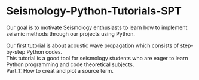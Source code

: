 # Seismology-Python-Tutorials-SPT
Our goal is to motivate Seismology enthusiasts to learn how to implement seismic methods through our projects using Python.



Our first tutorial is about acoustic wave propagation which consists of step-by-step Python codes.\
This tutorial is a good tool for seismology students who are eager to learn Python programming and code theoretical subjects.\
Part_1: How to creat and plot a source term.
